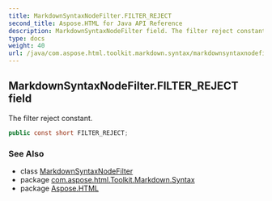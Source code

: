 ```yaml
---
title: MarkdownSyntaxNodeFilter.FILTER_REJECT
second_title: Aspose.HTML for Java API Reference
description: MarkdownSyntaxNodeFilter field. The filter reject constant
type: docs
weight: 40
url: /java/com.aspose.html.toolkit.markdown.syntax/markdownsyntaxnodefilter/filter_reject/
---
```

## MarkdownSyntaxNodeFilter.FILTER_REJECT field

The filter reject constant.

```java
public const short FILTER_REJECT;
```

### See Also

* class [MarkdownSyntaxNodeFilter](../)
* package [com.aspose.html.Toolkit.Markdown.Syntax](../../markdownsyntaxnodefilter/)
* package [Aspose.HTML](../../../)
